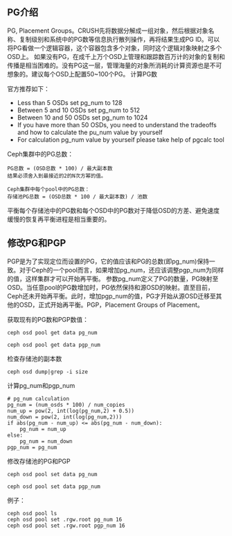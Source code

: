 PG介绍
---
PG, Placement Groups。CRUSH先将数据分解成一组对象，然后根据对象名称、复制级别和系统中的PG数等信息执行散列操作，再将结果生成PG ID。可以将PG看做一个逻辑容器，这个容器包含多个对象，同时这个逻辑对象映射之多个OSD上。
如果没有PG，在成千上万个OSD上管理和跟踪数百万计的对象的复制和传播是相当困难的。没有PG这一层，管理海量的对象所消耗的计算资源也是不可想象的。建议每个OSD上配置50~100个PG。
计算PG数

官方推荐如下：
- Less than 5 OSDs set pg_num to 128
- Between 5 and 10 OSDs set pg_num to 512
- Between 10 and 50 OSDs set pg_num to 1024
- If you have more than 50 OSDs, you need to understand the tradeoffs and how to calculate the pu_num value by yourself
- For calculation pg_num value by yourseif please take help of pgcalc tool

Ceph集群中的PG总数：
```
PG总数 = (OSD总数 * 100) / 最大副本数
结果必须舍入到最接近的2的N次方幂的值。

Ceph集群中每个pool中的PG总数：
存储池PG总数 = (OSD总数 * 100 / 最大副本数) / 池数
```
平衡每个存储池中的PG数和每个OSD中的PG数对于降低OSD的方差、避免速度缓慢的恢复再平衡进程是相当重要的。

修改PG和PGP
---
PGP是为了实现定位而设置的PG，它的值应该和PG的总数(即pg_num)保持一致。对于Ceph的一个pool而言，如果增加pg_num，还应该调整pgp_num为同样的值，这样集群才可以开始再平衡。
参数pg_num定义了PG的数量，PG映射至OSD。当任意pool的PG数增加时，PG依然保持和源OSD的映射。直至目前，Ceph还未开始再平衡。此时，增加pgp_num的值，PG才开始从源OSD迁移至其他的OSD，正式开始再平衡。PGP，Placement Groups of Placement。

获取现有的PG数和PGP数值：
```
ceph osd pool get data pg_num

ceph osd pool get data pgp_num
```

检查存储池的副本数
```
ceph osd dump|grep -i size
```

计算pg_num和pgp_num
```
# pg_num calculation
pg_num = (num_osds * 100) / num_copies
num_up = pow(2, int(log(pg_num,2) + 0.5))
num_down = pow(2, int(log(pg_num,2)))
if abs(pg_num - num_up) <= abs(pg_num - num_down):
    pg_num = num_up
else:
    pg_num = num_down
pgp_num = pg_num
```

修改存储池的PG和PGP
```
ceph osd pool set data pg_num 

ceph osd pool set data pgp_num
```
例子：
```
ceph osd pool ls
ceph osd pool set .rgw.root pg_num 16
ceph osd pool set .rgw.root pgp_num 16
```
